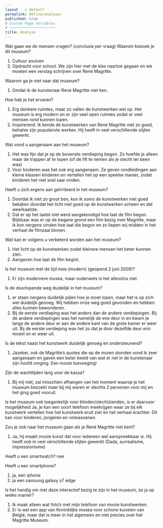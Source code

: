 ```yaml
---
layout   : default
permalink: define/analyse/
published: true
# Custom Page Variables
# ─────────────────────
title: Analyse
---
```

Wat gaan we de mensen vragen? (conclusie per vraag)
Waarom bezoek je dit museum?
1. Cultuur snuiven
2. Opdracht voor school. We zijn hier met de klas naartoe gegaan en we moeten een verslag schrijven over René Magritte.

Waarom ga je niet naar dat museum?
1. Omdat ik de kunstenaar René Magritte niet ken.

Hoe heb je het ervaren?
1. Erg donkere ruimtes, maar zo vallen de kunstwerken wel op. Het museum is erg modern en er zijn veel open ruimtes zodat er veel mensen rond kunnen lopen.
2. Inspirerend. Ik kende de kunstwerken van René Magritte niet zo goed, behalve zijn populairste werken. Hij heeft in veel verschillende stijlen gewerkt.

Wat vond u aangenaam aan het museum?
1. Het was fijn dat je op de bovenste verdieping begon. Zo hoefde je alleen maar de trappen af te lopen (of de lift te nemen als je slecht ter been was)
2. Voor kinderen was het ook erg aangenaam. Ze geven rondleidingen aan kleine klassen kinderen en vertellen het op een speelse manier, zodat kinderen het niet snel saai vinden.

Heeft u zich ergens aan geïrriteerd in het museum?
1. Doordat ik niet zo groot ben, kon ik soms de kunstwerken niet goed bekijken doordat het licht niet goed op de kunstwerken scheen en dat weerkaatste.
2. Dat er op het laatst niet werd aangekondigd hoe laat de film begon. Blijkbaar was er op de begane grond een film bezig over Magritte, maar ik kon nergens vinden hoe laat die begon en zo liepen wij midden in het verhaal de filmzaal binnen.

Wat kan er volgens u verbeterd worden aan het museum?
1. Het licht op de kunstwerken zodat kleinere mensen het beter kunnen zien.
2. Aangeven hoe laat de film begint.

Is het museum met de tijd mee (modern) (geopend 2 juni 2009)?
1. Er zijn modernere musea, maar ouderwets is het alleszins niet. 


Is de doorlopende weg duidelijk in het museum?
1. er staan nergens duidelijk pijlen hoe je moet lopen, maar het is op zich wel duidelijk genoeg. Wij hebben onze weg goed gevonden en hebben alles kunnen bewonderen.
2. Bij de eerste verdieping was het anders dan de andere verdiepingen. Bij de andere verdiepingen was het namelijk de ene deur in en kwam je langs de andere deur er aan de andere kant van de grote kamer er weer uit. Bij de eerste verdieping was het zo dat je door dezelfde deur erin moest en er weer uit.


Is de tekst naast het kunstwerk duidelijk genoeg en ondersteunend?
1. Jazeker, ook de Magritte’s quotes die op de muren stonden vond ik zeer aangenaam en gaven een beter beeld van wat er net in de kunstenaar zijn hoofd omging. Een mooie toevoeging!

Zijn de wachttijden lang voor de kassa?
1. Bij mij niet, zal misschien afhangen van het moment waarop je het museum bezoekt maar bij mij waren er slechts 2 personen voor mij en het ging goed vooruit.


Is het museum ook toegankelijk voor blinden/slechtzienden, 
is er daarvoor mogelijkheid
Ja, je kan een soort telefoon meekrijgen waar ze bij elk kunstwerk vertellen hoe het kunstwerk eruit ziet en het verhaal erachter. Dit kan voor kinderen, jongeren en volwassenen.

Zou je ook naar het museum gaan als je René Magritte niet kent?
1. Ja, hij maakt mooie kunst dat voor iedereen wel aanspreekbaar is. Hij heeft ook in veel verschillende stijlen gewerkt (Dada, surrealisme, impressionisme)

Heeft u een smartwatch?
nee


Heeft u een smartphone?
1. ja, een iphone
2. ja een samsung galaxy s7 edge


Is het handig om met deze interactief bezig te zijn in het museum, 
zo ja op welke manier?
1. Ik maak alleen wat foto’s met mijn telefoon van mooie kunstwerken.
2. Er is wel een app van Koninklijke musea voor schone kunsten van België, maar dat is meer in het algemeen en niet precies over het Magritte Museum.
